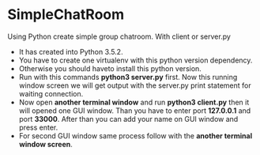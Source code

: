 # SimpleChatRoom
Using Python create simple group chatroom. With client or server.py

* It has created into Python 3.5.2.
* You have to create one virtualenv with this python version dependency.
* Otherwise you should haveto install this python version. 
* Run with this commands **python3 server.py** first. Now this running window screen we will get output with the server.py print 
statement for waiting connection. 
* Now open **another terminal window** and run **python3 client.py** then it will opened one GUI window. Than 
you have to enter port **127.0.0.1** and 
port **33000**. After than you can add your name on GUI window and press enter.
* For second GUI window same process follow with the **another terminal window screen**. 
